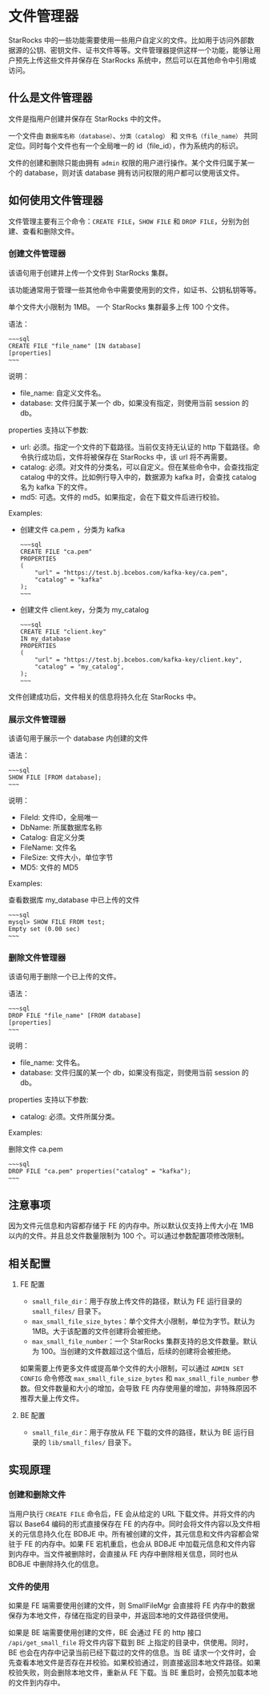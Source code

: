 # 文件管理器

StarRocks 中的一些功能需要使用一些用户自定义的文件。比如用于访问外部数据源的公钥、密钥文件、证书文件等等。文件管理器提供这样一个功能，能够让用户预先上传这些文件并保存在 StarRocks 系统中，然后可以在其他命令中引用或访问。

## 什么是文件管理器

文件是指用户创建并保存在 StarRocks 中的文件。

一个文件由 `数据库名称（database）`、`分类（catalog）` 和 `文件名（file_name）` 共同定位。同时每个文件也有一个全局唯一的 id（file_id），作为系统内的标识。

文件的创建和删除只能由拥有 `admin` 权限的用户进行操作。某个文件归属于某一个的 database，则对该 database 拥有访问权限的用户都可以使用该文件。

## 如何使用文件管理器

文件管理主要有三个命令：`CREATE FILE`，`SHOW FILE` 和 `DROP FILE`，分别为创建、查看和删除文件。

### 创建文件管理器

该语句用于创建并上传一个文件到 StarRocks 集群。

该功能通常用于管理一些其他命令中需要使用到的文件，如证书、公钥私钥等等。

单个文件大小限制为 1MB。
一个 StarRocks 集群最多上传 100 个文件。

语法：

    ~~~sql
    CREATE FILE "file_name" [IN database]
    [properties]
    ~~~

说明：

* file_name:  自定义文件名。
* database: 文件归属于某一个 db，如果没有指定，则使用当前 session 的 db。

properties 支持以下参数:

* url: 必须。指定一个文件的下载路径。当前仅支持无认证的 http 下载路径。命令执行成功后，文件将被保存在 StarRocks 中，该 url 将不再需要。
* catalog: 必须。对文件的分类名，可以自定义。但在某些命令中，会查找指定 catalog 中的文件。比如例行导入中的，数据源为 kafka 时，会查找 catalog 名为 kafka 下的文件。
* md5: 可选。文件的 md5。如果指定，会在下载文件后进行校验。

Examples:

* 创建文件 ca.pem ，分类为 kafka

      ~~~sql
      CREATE FILE "ca.pem"
      PROPERTIES
      (
          "url" = "https://test.bj.bcebos.com/kafka-key/ca.pem",
          "catalog" = "kafka"
      );
      ~~~

* 创建文件 client.key，分类为 my_catalog

      ~~~sql
      CREATE FILE "client.key"
      IN my_database
      PROPERTIES
      (
          "url" = "https://test.bj.bcebos.com/kafka-key/client.key",
          "catalog" = "my_catalog",
      );
      ~~~

文件创建成功后，文件相关的信息将持久化在 StarRocks 中。

### 展示文件管理器

该语句用于展示一个 database 内创建的文件

语法：

    ~~~sql
    SHOW FILE [FROM database];
    ~~~

说明：

* FileId:     文件ID，全局唯一
* DbName:     所属数据库名称
* Catalog:    自定义分类
* FileName:   文件名
* FileSize:   文件大小，单位字节
* MD5:        文件的 MD5

Examples:

查看数据库 my_database 中已上传的文件

    ~~~sql
    mysql> SHOW FILE FROM test;
    Empty set (0.00 sec)
    ~~~

### 删除文件管理器

该语句用于删除一个已上传的文件。

语法：

    ~~~sql
    DROP FILE "file_name" [FROM database]
    [properties]
    ~~~

说明：

* file_name:  文件名。
* database: 文件归属的某一个 db，如果没有指定，则使用当前 session 的 db。

properties 支持以下参数:

* catalog: 必须。文件所属分类。

Examples:

删除文件 ca.pem

    ~~~sql
    DROP FILE "ca.pem" properties("catalog" = "kafka");
    ~~~

## 注意事项

因为文件元信息和内容都存储于 FE 的内存中。所以默认仅支持上传大小在 1MB 以内的文件。并且总文件数量限制为 100 个。可以通过参数配置项修改限制。

## 相关配置

1. FE 配置

    * `small_file_dir`：用于存放上传文件的路径，默认为 FE 运行目录的 `small_files/` 目录下。
    * `max_small_file_size_bytes`：单个文件大小限制，单位为字节。默认为 1MB。大于该配置的文件创建将会被拒绝。
    * `max_small_file_number`：一个 StarRocks 集群支持的总文件数量。默认为 100。当创建的文件数超过这个值后，后续的创建将会被拒绝。

    如果需要上传更多文件或提高单个文件的大小限制，可以通过 `ADMIN SET CONFIG` 命令修改 `max_small_file_size_bytes` 和 `max_small_file_number` 参数。但文件数量和大小的增加，会导致 FE 内存使用量的增加，非特殊原因不推荐大量上传文件。

2. BE 配置

    * `small_file_dir`：用于存放从 FE 下载的文件的路径，默认为 BE 运行目录的 `lib/small_files/` 目录下。

## 实现原理

### 创建和删除文件

当用户执行 `CREATE FILE` 命令后，FE 会从给定的 URL 下载文件。并将文件的内容以 Base64 编码的形式直接保存在 FE 的内存中。同时会将文件内容以及文件相关的元信息持久化在 BDBJE 中。所有被创建的文件，其元信息和文件内容都会常驻于 FE 的内存中。如果 FE 宕机重启，也会从 BDBJE 中加载元信息和文件内容到内存中。当文件被删除时，会直接从 FE 内存中删除相关信息，同时也从 BDBJE 中删除持久化的信息。

### 文件的使用

如果是 FE 端需要使用创建的文件，则 SmallFileMgr 会直接将 FE 内存中的数据保存为本地文件，存储在指定的目录中，并返回本地的文件路径供使用。

如果是 BE 端需要使用创建的文件，BE 会通过 FE 的 http 接口 `/api/get_small_file` 将文件内容下载到 BE 上指定的目录中，供使用。同时，BE 也会在内存中记录当前已经下载过的文件的信息。当 BE 请求一个文件时，会先查看本地文件是否存在并校验。如果校验通过，则直接返回本地文件路径。如果校验失败，则会删除本地文件，重新从 FE 下载。当 BE 重启时，会预先加载本地的文件到内存中。
